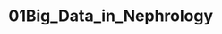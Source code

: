 # 01Big_Data_in_Nephrology






















































































